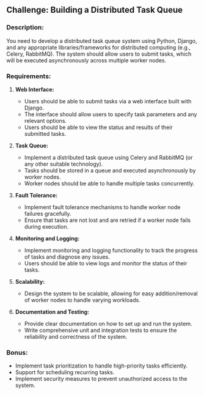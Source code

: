 ## Challenge: Building a Distributed Task Queue

### Description:
You need to develop a distributed task queue system using Python, Django, and any appropriate libraries/frameworks for distributed computing (e.g., Celery, RabbitMQ). The system should allow users to submit tasks, which will be executed asynchronously across multiple worker nodes.

### Requirements:
1. **Web Interface:**
   - Users should be able to submit tasks via a web interface built with Django.
   - The interface should allow users to specify task parameters and any relevant options.
   - Users should be able to view the status and results of their submitted tasks.

2. **Task Queue:**
   - Implement a distributed task queue using Celery and RabbitMQ (or any other suitable technology).
   - Tasks should be stored in a queue and executed asynchronously by worker nodes.
   - Worker nodes should be able to handle multiple tasks concurrently.

3. **Fault Tolerance:**
   - Implement fault tolerance mechanisms to handle worker node failures gracefully.
   - Ensure that tasks are not lost and are retried if a worker node fails during execution.

4. **Monitoring and Logging:**
   - Implement monitoring and logging functionality to track the progress of tasks and diagnose any issues.
   - Users should be able to view logs and monitor the status of their tasks.

5. **Scalability:**
   - Design the system to be scalable, allowing for easy addition/removal of worker nodes to handle varying workloads.

6. **Documentation and Testing:**
   - Provide clear documentation on how to set up and run the system.
   - Write comprehensive unit and integration tests to ensure the reliability and correctness of the system.

### Bonus:
- Implement task prioritization to handle high-priority tasks efficiently.
- Support for scheduling recurring tasks.
- Implement security measures to prevent unauthorized access to the system.
